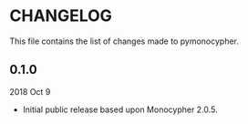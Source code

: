 
# CHANGELOG

This file contains the list of changes made to pymonocypher.


## 0.1.0

2018 Oct 9

*   Initial public release based upon Monocypher 2.0.5.
